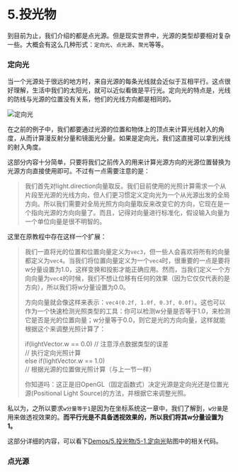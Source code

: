 # 5.投光物

到目前为止，我们介绍的都是点光源。但是现实世界中，光源的类型却要相对复杂一些。大概会有这么几种形式：`定向光`、`点光源`、`聚光`等等。

### 定向光

当一个光源处于很远的地方时，来自光源的每条光线就会近似于互相平行。这点很好理解，生活中我们的太阳光，就可以近似看做是平行光。定向光的特点是，光线的防线与光源的位置没有关系，他们的光线方向都是相同的。

![定向光](https://learnopengl-cn.github.io/img/02/05/light_casters_directional.png)

在之前的例子中，我们都要通过光源的位置和物体上的顶点来计算光线射入的角度，从而计算漫反射分量和镜面光分量。如果是定向光，我们这直接可以拿到光线的射入角度。

这部分内容十分简单，只要将我们之前传入的用来计算光源方向的光源位置替换为光源方向直接使用即可。不过有一点需要注意的是：

> 我们首先对light.direction向量取反。我们目前使用的光照计算需求一个从片段至光源的光线方向，但人们更习惯定义定向光为一个从光源出发的全局方向。所以我们需要对全局光照方向向量取反来改变它的方向，它现在是一个指向光源的方向向量了。而且，记得对向量进行标准化，假设输入向量为一个单位向量是很不明智的。

这里在原教程中存在这样一个扩展：

> 我们一直将光的位置和位置向量定义为`vec3`，但一些人会喜欢将所有的向量都定义为`vec4`。当我们将位置向量定义为一个`vec4`时，很重要的一点是要将w分量设置为1.0，这样变换和投影才能正确应用。然而，当我们定义一个方向向量为`vec4`的时候，我们不想让位移有任何的效果（因为它仅仅代表的是方向），所以我们将w分量设置为0.0。
>
> 方向向量就会像这样来表示：`vec4(0.2f, 1.0f, 0.3f, 0.0f)`。这也可以作为一个快速检测光照类型的工具：你可以检测w分量是否等于1.0，来检测它是否是光的位置向量；w分量等于0.0，则它是光的方向向量，这样就能根据这个来调整光照计算了：
>
>  if(lightVector.w == 0.0) // 注意浮点数据类型的误差<br>
>  // 执行定向光照计算<br>
> else if(lightVector.w == 1.0)<br>
>  // 根据光源的位置做光照计算（与上一节一样）
>
> 你知道吗：这正是旧OpenGL（固定函数式）决定光源是定向光还是位置光源(Positional Light Source)的方法，并根据它来调整光照。

私以为，之所以要求`w分量等于1`是因为在坐标系统这一章中，我们了解到，`w分量`是用来做透视效果的。**而平行光是不具备透视效果的，所以我们将其w分量设置为1。**

这部分详细的内容，可以看下[Demos/5.投光物/5-1.定向光](https://github.com/CodeWicky/Learning-OpenGL/tree/master/%E5%85%89%E7%85%A7/Demos/5.%E6%8A%95%E5%85%89%E7%89%A9/5-1.%E5%AE%9A%E5%90%91%E5%85%89)贴图中的相关代码。

### 点光源


